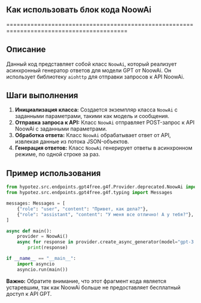 ## Как использовать блок кода NoowAi
=========================================================================================

Описание
-------------------------
Данный код представляет собой класс `NoowAi`, который реализует асинхронный генератор ответов для модели GPT от NoowAi. Он использует библиотеку `aiohttp` для отправки запросов к API NoowAi. 

Шаги выполнения
-------------------------
1. **Инициализация класса:** Создается экземпляр класса `NoowAi` с заданными параметрами, такими как модель и сообщения.
2. **Отправка запроса к API:** Класс `NoowAi` отправляет POST-запрос к API NoowAi с заданными параметрами.
3. **Обработка ответа:** Класс `NoowAi` обрабатывает ответ от API,  извлекая данные из  потока JSON-объектов.
4. **Генерация ответов:** Класс `NoowAi` генерирует ответы в асинхронном режиме, по одной строке за раз.

Пример использования
-------------------------

```python
from hypotez.src.endpoints.gpt4free.g4f.Provider.deprecated.NoowAi import NoowAi
from hypotez.src.endpoints.gpt4free.g4f.typing import Messages

messages: Messages = [
    {"role": "user", "content": "Привет, как дела?"},
    {"role": "assistant", "content": "У меня все отлично! А у тебя?"},
]

async def main():
    provider = NoowAi()
    async for response in provider.create_async_generator(model="gpt-3.5-turbo", messages=messages):
        print(response)

if __name__ == "__main__":
    import asyncio
    asyncio.run(main())
```

**Важно:** Обратите внимание, что этот фрагмент кода является устаревшим, так как NoowAi больше не предоставляет бесплатный доступ к API GPT.